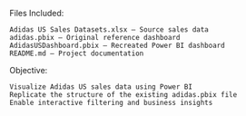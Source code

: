 Files Included:

    Adidas US Sales Datasets.xlsx – Source sales data
    adidas.pbix – Original reference dashboard
    AdidasUSDashboard.pbix – Recreated Power BI dashboard
    README.md – Project documentation


Objective:

    Visualize Adidas US sales data using Power BI
    Replicate the structure of the existing adidas.pbix file
    Enable interactive filtering and business insights
